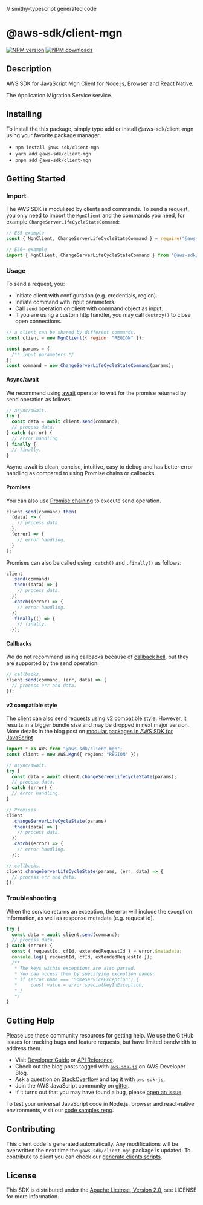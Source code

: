 // smithy-typescript generated code

# @aws-sdk/client-mgn

[![NPM version](https://img.shields.io/npm/v/@aws-sdk/client-mgn/latest.svg)](https://www.npmjs.com/package/@aws-sdk/client-mgn)
[![NPM downloads](https://img.shields.io/npm/dm/@aws-sdk/client-mgn.svg)](https://www.npmjs.com/package/@aws-sdk/client-mgn)

## Description

AWS SDK for JavaScript Mgn Client for Node.js, Browser and React Native.

<p>The Application Migration Service service.</p>

## Installing

To install the this package, simply type add or install @aws-sdk/client-mgn
using your favorite package manager:

- `npm install @aws-sdk/client-mgn`
- `yarn add @aws-sdk/client-mgn`
- `pnpm add @aws-sdk/client-mgn`

## Getting Started

### Import

The AWS SDK is modulized by clients and commands.
To send a request, you only need to import the `MgnClient` and
the commands you need, for example `ChangeServerLifeCycleStateCommand`:

```js
// ES5 example
const { MgnClient, ChangeServerLifeCycleStateCommand } = require("@aws-sdk/client-mgn");
```

```ts
// ES6+ example
import { MgnClient, ChangeServerLifeCycleStateCommand } from "@aws-sdk/client-mgn";
```

### Usage

To send a request, you:

- Initiate client with configuration (e.g. credentials, region).
- Initiate command with input parameters.
- Call `send` operation on client with command object as input.
- If you are using a custom http handler, you may call `destroy()` to close open connections.

```js
// a client can be shared by different commands.
const client = new MgnClient({ region: "REGION" });

const params = {
  /** input parameters */
};
const command = new ChangeServerLifeCycleStateCommand(params);
```

#### Async/await

We recommend using [await](https://developer.mozilla.org/en-US/docs/Web/JavaScript/Reference/Operators/await)
operator to wait for the promise returned by send operation as follows:

```js
// async/await.
try {
  const data = await client.send(command);
  // process data.
} catch (error) {
  // error handling.
} finally {
  // finally.
}
```

Async-await is clean, concise, intuitive, easy to debug and has better error handling
as compared to using Promise chains or callbacks.

#### Promises

You can also use [Promise chaining](https://developer.mozilla.org/en-US/docs/Web/JavaScript/Guide/Using_promises#chaining)
to execute send operation.

```js
client.send(command).then(
  (data) => {
    // process data.
  },
  (error) => {
    // error handling.
  }
);
```

Promises can also be called using `.catch()` and `.finally()` as follows:

```js
client
  .send(command)
  .then((data) => {
    // process data.
  })
  .catch((error) => {
    // error handling.
  })
  .finally(() => {
    // finally.
  });
```

#### Callbacks

We do not recommend using callbacks because of [callback hell](http://callbackhell.com/),
but they are supported by the send operation.

```js
// callbacks.
client.send(command, (err, data) => {
  // process err and data.
});
```

#### v2 compatible style

The client can also send requests using v2 compatible style.
However, it results in a bigger bundle size and may be dropped in next major version. More details in the blog post
on [modular packages in AWS SDK for JavaScript](https://aws.amazon.com/blogs/developer/modular-packages-in-aws-sdk-for-javascript/)

```ts
import * as AWS from "@aws-sdk/client-mgn";
const client = new AWS.Mgn({ region: "REGION" });

// async/await.
try {
  const data = await client.changeServerLifeCycleState(params);
  // process data.
} catch (error) {
  // error handling.
}

// Promises.
client
  .changeServerLifeCycleState(params)
  .then((data) => {
    // process data.
  })
  .catch((error) => {
    // error handling.
  });

// callbacks.
client.changeServerLifeCycleState(params, (err, data) => {
  // process err and data.
});
```

### Troubleshooting

When the service returns an exception, the error will include the exception information,
as well as response metadata (e.g. request id).

```js
try {
  const data = await client.send(command);
  // process data.
} catch (error) {
  const { requestId, cfId, extendedRequestId } = error.$metadata;
  console.log({ requestId, cfId, extendedRequestId });
  /**
   * The keys within exceptions are also parsed.
   * You can access them by specifying exception names:
   * if (error.name === 'SomeServiceException') {
   *     const value = error.specialKeyInException;
   * }
   */
}
```

## Getting Help

Please use these community resources for getting help.
We use the GitHub issues for tracking bugs and feature requests, but have limited bandwidth to address them.

- Visit [Developer Guide](https://docs.aws.amazon.com/sdk-for-javascript/v3/developer-guide/welcome.html)
  or [API Reference](https://docs.aws.amazon.com/AWSJavaScriptSDK/v3/latest/index.html).
- Check out the blog posts tagged with [`aws-sdk-js`](https://aws.amazon.com/blogs/developer/tag/aws-sdk-js/)
  on AWS Developer Blog.
- Ask a question on [StackOverflow](https://stackoverflow.com/questions/tagged/aws-sdk-js) and tag it with `aws-sdk-js`.
- Join the AWS JavaScript community on [gitter](https://gitter.im/aws/aws-sdk-js-v3).
- If it turns out that you may have found a bug, please [open an issue](https://github.com/aws/aws-sdk-js-v3/issues/new/choose).

To test your universal JavaScript code in Node.js, browser and react-native environments,
visit our [code samples repo](https://github.com/aws-samples/aws-sdk-js-tests).

## Contributing

This client code is generated automatically. Any modifications will be overwritten the next time the `@aws-sdk/client-mgn` package is updated.
To contribute to client you can check our [generate clients scripts](https://github.com/aws/aws-sdk-js-v3/tree/main/scripts/generate-clients).

## License

This SDK is distributed under the
[Apache License, Version 2.0](http://www.apache.org/licenses/LICENSE-2.0),
see LICENSE for more information.
